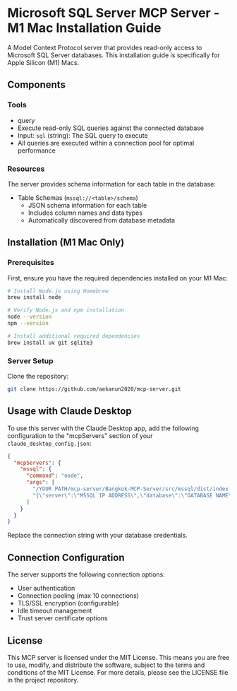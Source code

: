 # Microsoft SQL Server MCP Server - M1 Mac Installation Guide

A Model Context Protocol server that provides read-only access to Microsoft SQL Server databases. This installation guide is specifically for Apple Silicon (M1) Macs.

## Components

### Tools

- query 
 - Execute read-only SQL queries against the connected database
 - Input: `sql` (string): The SQL query to execute  
 - All queries are executed within a connection pool for optimal performance

### Resources

The server provides schema information for each table in the database:

- Table Schemas (`mssql://<table>/schema`)
  - JSON schema information for each table 
  - Includes column names and data types
  - Automatically discovered from database metadata

## Installation (M1 Mac Only)

### Prerequisites 

First, ensure you have the required dependencies installed on your M1 Mac:

```bash 
# Install Node.js using Homebrew
brew install node

# Verify Node.js and npm installation
node --version  
npm --version

# Install additional required dependencies
brew install uv git sqlite3
```
### Server Setup

Clone the repository:

```bash
git clone https://github.com/aekanun2020/mcp-server.git
```

## Usage with Claude Desktop

To use this server with the Claude Desktop app, add the following configuration to the "mcpServers" section of your `claude_desktop_config.json`:

```json
{
  "mcpServers": {
    "mssql": {
      "command": "node",
      "args": [
        "/YOUR PATH/mcp-server/Bangkok-MCP-Server/src/mssql/dist/index.js",
        "{\"server\":\"MSSQL IP ADDRESS\",\"database\":\"DATABASE NAME\",\"user\":\"USERNAME\",\"password\":\"PASSWORD\",\"options\":{\"trustServerCertificate\":true}}"
      ]
    }
  }
}
```
Replace the connection string with your database credentials.

## Connection Configuration

The server supports the following connection options:

- User authentication
- Connection pooling (max 10 connections)
- TLS/SSL encryption (configurable) 
- Idle timeout management
- Trust server certificate options

## License

This MCP server is licensed under the MIT License. This means you are free to use, modify, and distribute the software, subject to the terms and conditions of the MIT License. For more details, please see the LICENSE file in the project repository.